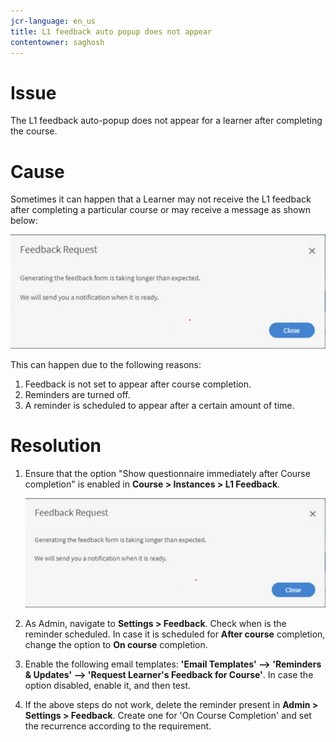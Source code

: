 ```yaml
---
jcr-language: en_us
title: L1 feedback auto popup does not appear
contentowner: saghosh
---
```



# Issue

The L1 feedback auto-popup does not appear for a learner after completing the course.

# Cause

Sometimes it can happen that a Learner may not receive the L1 feedback after completing a particular course or may receive a message as shown below:

![](assets/l1-feedback.png)

This can happen due to the following reasons:

1. Feedback is not set to appear after course completion.
1. Reminders are turned off.
1. A reminder is scheduled to appear after a certain amount of time.

# Resolution

1. Ensure that the option "Show questionnaire immediately after Course completion" is enabled in **Course > Instances > L1 Feedback**.

   ![](assets/l1-feedback.png)

1. As Admin, navigate to **Settings > Feedback**. Check when is the reminder scheduled. In case it is scheduled for **After course** completion, change the option to **On course** completion.
1. Enable the following email templates: **'Email Templates' --> 'Reminders & Updates' --> 'Request Learner's Feedback for Course'**. In case the option disabled, enable it, and then test.  

1. If the above steps do not work, delete the reminder present in **Admin > Settings > Feedback**. Create one for 'On Course Completion' and set the recurrence according to the requirement.

